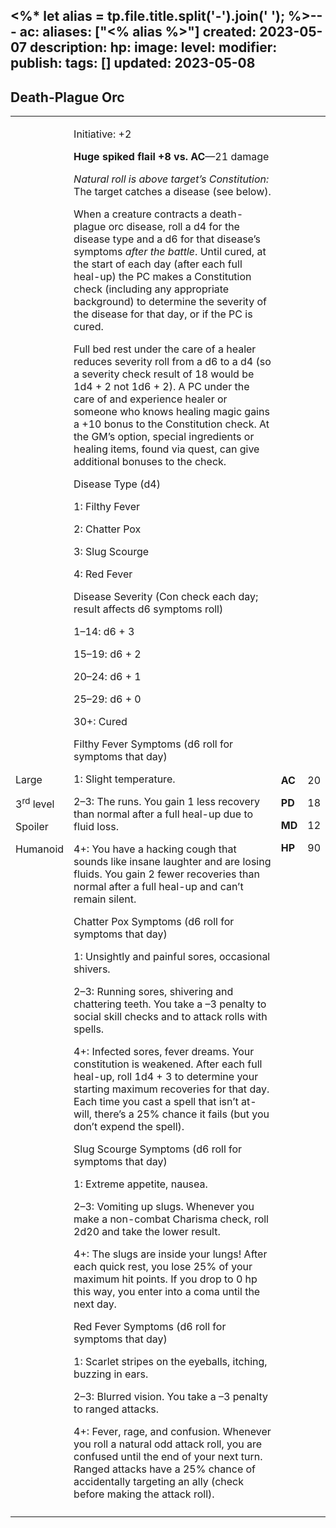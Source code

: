 <%* let alias = tp.file.title.split('-').join(' '); %>---
ac: 
aliases: ["<% alias %>"]
created: 2023-05-07
description: 
hp: 
image: 
level: 
modifier: 
publish: 
tags: []
updated: 2023-05-08
---

## Death-Plague Orc

<table>
<colgroup>
<col style="width: 16%" />
<col style="width: 72%" />
<col style="width: 5%" />
<col style="width: 5%" />
</colgroup>
<tbody>
<tr class="odd">
<td><p>Large</p>
<p>3<sup>rd</sup> level</p>
<p>Spoiler</p>
<p>Humanoid</p></td>
<td><p>Initiative: +2</p>
<p><strong>Huge spiked flail +8 vs. AC</strong>—21 damage</p>
<p><em>Natural roll is above target’s Constitution:</em> The target
catches a disease (see below).</p>
<p>When a creature contracts a death-plague orc disease, roll a d4 for
the disease type and a d6 for that disease’s symptoms <em>after the
battle</em>. Until cured, at the start of each day (after each full
heal-up) the PC makes a Constitution check (including any appropriate
background) to determine the severity of the disease for that day, or if
the PC is cured.</p>
<p>Full bed rest under the care of a healer reduces severity roll from a
d6 to a d4 (so a severity check result of 18 would be 1d4 + 2 not 1d6 +
2). A PC under the care of and experience healer or someone who knows
healing magic gains a +10 bonus to the Constitution check. At the GM’s
option, special ingredients or healing items, found via quest, can give
additional bonuses to the check.</p>
<p>Disease Type (d4)</p>
<p>1: Filthy Fever</p>
<p>2: Chatter Pox</p>
<p>3: Slug Scourge</p>
<p>4: Red Fever</p>
<p>Disease Severity (Con check each day; result affects d6 symptoms
roll)</p>
<p>1–14: d6 + 3</p>
<p>15–19: d6 + 2</p>
<p>20–24: d6 + 1</p>
<p>25–29: d6 + 0</p>
<p>30+: Cured</p>
<p>Filthy Fever Symptoms (d6 roll for symptoms that day)</p>
<p>1: Slight temperature.</p>
<p>2–3: The runs. You gain 1 less recovery than normal after a full
heal-up due to fluid loss.</p>
<p>4+: You have a hacking cough that sounds like insane laughter and are
losing fluids. You gain 2 fewer recoveries than normal after a full
heal-up and can’t remain silent.</p>
<p>Chatter Pox Symptoms (d6 roll for symptoms that day)</p>
<p>1: Unsightly and painful sores, occasional shivers.</p>
<p>2–3: Running sores, shivering and chattering teeth. You take a –3
penalty to social skill checks and to attack rolls with spells.</p>
<p>4+: Infected sores, fever dreams. Your constitution is weakened.
After each full heal-up, roll 1d4 + 3 to determine your starting maximum
recoveries for that day. Each time you cast a spell that isn’t at-will,
there’s a 25% chance it fails (but you don’t expend the spell).</p>
<p>Slug Scourge Symptoms (d6 roll for symptoms that day)</p>
<p>1: Extreme appetite, nausea.</p>
<p>2–3: Vomiting up slugs. Whenever you make a non-combat Charisma
check, roll 2d20 and take the lower result.</p>
<p>4+: The slugs are inside your lungs! After each quick rest, you lose
25% of your maximum hit points. If you drop to 0 hp this way, you enter
into a coma until the next day.</p>
<p>Red Fever Symptoms (d6 roll for symptoms that day)</p>
<p>1: Scarlet stripes on the eyeballs, itching, buzzing in ears.</p>
<p>2–3: Blurred vision. You take a –3 penalty to ranged attacks.</p>
<p>4+: Fever, rage, and confusion. Whenever you roll a natural odd
attack roll, you are confused until the end of your next turn. Ranged
attacks have a 25% chance of accidentally targeting an ally (check
before making the attack roll).</p></td>
<td><p><strong>AC</strong></p>
<p><strong>PD</strong></p>
<p><strong>MD</strong></p>
<p><strong>HP</strong></p></td>
<td><p>20</p>
<p>18</p>
<p>12</p>
<p>90</p></td>
</tr>
<tr class="even">
<td></td>
<td></td>
<td></td>
<td></td>
</tr>
</tbody>
</table>
